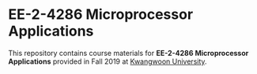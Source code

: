 # EE-2-4286 Microprocessor Applications

This repository contains course materials for __EE-2-4286 Microprocessor Applications__ provided in Fall 2019 at [Kwangwoon University](http://www.kw.ac.kr/).



